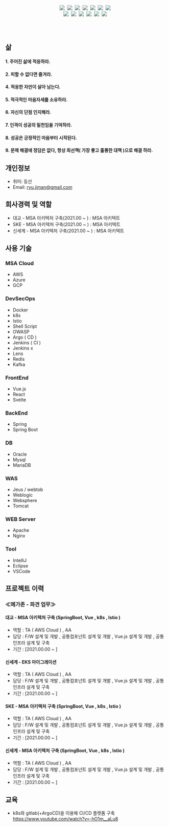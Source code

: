 
<p align="center">
  <img src="https://img.shields.io/badge/Python-3766AB?style=flat-square&logo=Python&logoColor=white"/></a>&nbsp 
  <img src="https://img.shields.io/badge/Java-007396?style=flat-square&logo=Java&logoColor=white"/></a>&nbsp 
  <img src="https://img.shields.io/badge/C++-00599C?style=flat-square&logo=C%2B%2B&logoColor=white"/></a>&nbsp 
  <img src="https://img.shields.io/badge/C-A8B9CC?style=flat-square&logo=C&logoColor=white"/></a>&nbsp 
  <img src="https://img.shields.io/badge/Javascript-ffb13b?style=flat-square&logo=javascript&logoColor=white"/></a>&nbsp 
  <img src="https://img.shields.io/badge/css-1572B6?style=flat-square&logo=css3&logoColor=white"/></a>&nbsp 
  <img src="https://img.shields.io/badge/Go-11B48A?style=flat-square&logo=Go&logoColor=white"/></a>&nbsp 
  <br>
  <img src="https://img.shields.io/badge/SpringBoot-6DB33F?style=flat-square&logo=Spring&logoColor=white"/></a>&nbsp 
  <img src="https://img.shields.io/badge/Django-092E20?style=flat-square&logo=Django&logoColor=white"/></a>&nbsp 
  <img src="https://img.shields.io/badge/Mysql-E6B91E?style=flat-square&logo=MySql&logoColor=white"/></a>&nbsp 
  <img src="https://img.shields.io/badge/HyperledgerFabric-DB3552?style=flat-square&logo=Hulu&logoColor=white"/></a>&nbsp 
  <img src="https://img.shields.io/badge/aws-333664?style=flat-square&logo=amazon-aws&logoColor=white"/></a>&nbsp 
  <img src="https://img.shields.io/badge/elasticsearch-005571?style=flat-square&logo=elasticsearch&logoColor=white"/></a>&nbsp 
</p>

<br>


<div align="center" style="text-align:center">
 
  
</div>
  
<br>

## 삶  

#### 1. 주어진 삶에 적응하라.
#### 2. 피할 수 없다면 즐겨라.
#### 4. 적응한 자만이 살아 남는다.
#### 5. 적극적인 마음자세를 소유하라.
#### 6. 자신의 단점 인지해라.
#### 7. 인격이 성공의 밑천임을 기억하라.
#### 8. 성공은 긍정적인 마음부터 시작된다. 
#### 9. 문제 해결에 정담은 없다, 항상 최선책( 가장 좋고 훌륭한 대책 )으로 해결 하라.  

## 개인정보  
- 취미: 등산 
- Email: ryu.jiman@gmail.com

## 회사경력 및 역할

- 대교 - MSA 아키텍처 구축(2021.00 ~ ) : MSA 아키텍트 
- SKE - MSA 아키텍처 구축(2021.00 ~ ) : MSA 아키텍트 
- 신세계 - MSA 아키텍처 구축(2021.00 ~ ) : MSA 아키텍트 


## 사용 기술

### MSA Cloud  
- AWS 
- Azure
- GCP 

### DevSecOps
- Docker
- k8s 
- Istio
- Shell Script
- OWASP 
- Argo ( CD )
- Jenkins ( CI ) 
- Jenkins x
- Lens
- Redis 
- Kafka 

### FrontEnd
- Vue.js
- React
- Svelte

### BackEnd
- Spring
- Spring Boot

### DB
- Oracle
- Mysql
- MariaDB

### WAS
- Jeus / webtob 
- Weblogic 
- Websphere
- Tomcat 

### WEB Server
- Apache 
- Nginx 

### Tool
- IntelliJ
- Eclipse
- VSCode

## 프로젝트 이력
### ≪메가존 - 파견 업무≫

#### 대교 - MSA 아키텍처 구축 (SpringBoot, Vue , k8s , Istio )
- 역할 : TA ( AWS Cloud ) , AA
- 담당 : F/W 설계 및 개발 , 공통컴포넌트 설계 및 개발 , Vue.js 설계 및 개발 , 공통 인프라 설계 및 구축 
- 기간 : [2021.00.00 ~ ]

#### 신세계 - EKS 마이그레이션 
- 역할 : TA ( AWS Cloud ) , AA
- 담당 : F/W 설계 및 개발 , 공통컴포넌트 설계 및 개발 , Vue.js 설계 및 개발 , 공통 인프라 설계 및 구축 
- 기간 : [2021.00.00 ~ ]

#### SKE - MSA 아키텍처 구축 (SpringBoot, Vue , k8s , Istio )
- 역할 : TA ( AWS Cloud ) , AA
- 담당 : F/W 설계 및 개발 , 공통컴포넌트 설계 및 개발 , Vue.js 설계 및 개발 , 공통 인프라 설계 및 구축 
- 기간 : [2021.00.00 ~ ]

#### 신세계 - MSA 아키텍처 구축 (SpringBoot, Vue , k8s , Istio )
- 역할 : TA ( AWS Cloud ) , AA
- 담당 : F/W 설계 및 개발 , 공통컴포넌트 설계 및 개발 , Vue.js 설계 및 개발 , 공통 인프라 설계 및 구축 
- 기간 : [2021.00.00 ~ ]


## 교육

* k8s와 gitlab(+ArgoCD)을 이용해 CI/CD 플랫폼 구축
https://www.youtube.com/watch?v=-hO1m__aLu8



